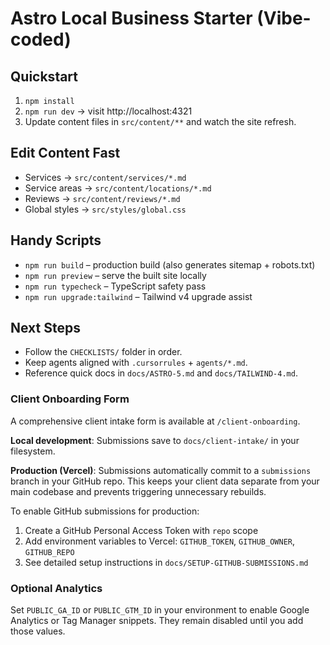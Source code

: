 # Astro Local Business Starter (Vibe-coded)

## Quickstart
1. `npm install`
2. `npm run dev` → visit http://localhost:4321
3. Update content files in `src/content/**` and watch the site refresh.

## Edit Content Fast
- Services → `src/content/services/*.md`
- Service areas → `src/content/locations/*.md`
- Reviews → `src/content/reviews/*.md`
- Global styles → `src/styles/global.css`

## Handy Scripts
- `npm run build` – production build (also generates sitemap + robots.txt)
- `npm run preview` – serve the built site locally
- `npm run typecheck` – TypeScript safety pass
- `npm run upgrade:tailwind` – Tailwind v4 upgrade assist

## Next Steps
- Follow the `CHECKLISTS/` folder in order.
- Keep agents aligned with `.cursorrules` + `agents/*.md`.
- Reference quick docs in `docs/ASTRO-5.md` and `docs/TAILWIND-4.md`.

### Client Onboarding Form

A comprehensive client intake form is available at `/client-onboarding`.

**Local development**: Submissions save to `docs/client-intake/` in your filesystem.

**Production (Vercel)**: Submissions automatically commit to a `submissions` branch in your GitHub repo. This keeps your client data separate from your main codebase and prevents triggering unnecessary rebuilds.

To enable GitHub submissions for production:
1. Create a GitHub Personal Access Token with `repo` scope
2. Add environment variables to Vercel: `GITHUB_TOKEN`, `GITHUB_OWNER`, `GITHUB_REPO`
3. See detailed setup instructions in `docs/SETUP-GITHUB-SUBMISSIONS.md`

### Optional Analytics
Set `PUBLIC_GA_ID` or `PUBLIC_GTM_ID` in your environment to enable Google Analytics or Tag Manager snippets. They remain disabled until you add those values.
